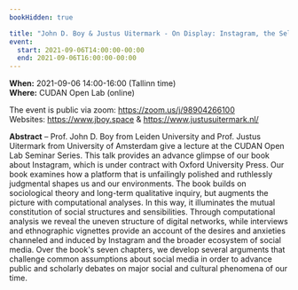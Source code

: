 ```yaml
---
bookHidden: true

title: "John D. Boy & Justus Uitermark - On Display: Instagram, the Self, and the City"
event:
  start: 2021-09-06T14:00:00-00:00
  end: 2021-09-06T16:00:00-00:00
---
```


**When:** 2021-09-06 14:00-16:00 (Tallinn time)  
**Where:** CUDAN Open Lab (online)  

The event is public via zoom: https://zoom.us/j/98904266100    
Websites: https://www.jboy.space & https://www.justusuitermark.nl/

<!--more-->
**Abstract** – Prof. John D. Boy from Leiden University and Prof. Justus Uitermark from University of Amsterdam give a lecture at the CUDAN Open Lab Seminar Series. This talk provides an advance glimpse of our book about Instagram, which is under contract with Oxford University Press. Our book examines how a platform that is unfailingly polished and ruthlessly judgmental shapes us and our environments. The book builds on sociological theory and long-term qualitative inquiry, but augments the picture with computational analyses. In this way, it illuminates the mutual constitution of social structures and sensibilities. Through computational analysis we reveal the uneven structure of digital networks, while interviews and ethnographic vignettes provide an account of the desires and anxieties channeled and induced by Instagram and the broader ecosystem of social media. Over the book's seven chapters, we develop several arguments that challenge common assumptions about social media in order to advance public and scholarly debates on major social and cultural phenomena of our time.
